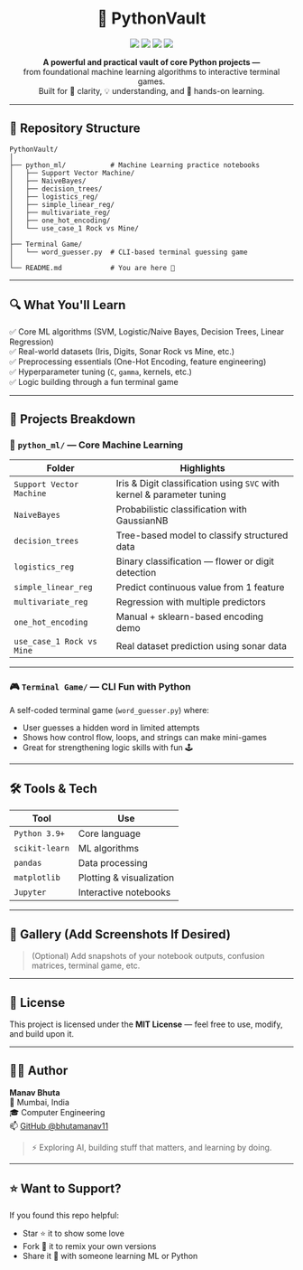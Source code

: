 
<h1 align="center">🔐 PythonVault</h1>

<p align="center">
  <img src="https://img.shields.io/github/languages/top/bhutamanav11/PythonVault?color=blue" />
  <img src="https://img.shields.io/github/last-commit/bhutamanav11/PythonVault?color=brightgreen" />
  <img src="https://img.shields.io/github/license/bhutamanav11/PythonVault?color=lightgrey" />
  <img src="https://img.shields.io/badge/MachineLearning-Projects-orange?logo=scikit-learn" />
</p>

<p align="center">
  <strong>A powerful and practical vault of core Python projects —</strong><br>
  from foundational machine learning algorithms to interactive terminal games.<br>
  Built for 🔎 clarity, 💡 understanding, and 🧠 hands-on learning.
</p>

---

## 📁 Repository Structure

```
PythonVault/
│
├── python_ml/           # Machine Learning practice notebooks
│   ├── Support Vector Machine/
│   ├── NaiveBayes/
│   ├── decision_trees/
│   ├── logistics_reg/
│   ├── simple_linear_reg/
│   ├── multivariate_reg/
│   ├── one_hot_encoding/
│   └── use_case_1 Rock vs Mine/
│
├── Terminal Game/
│   └── word_guesser.py  # CLI-based terminal guessing game
│
└── README.md            # You are here 💬
```

---

## 🔍 What You'll Learn

✅ Core ML algorithms (SVM, Logistic/Naive Bayes, Decision Trees, Linear Regression)  
✅ Real-world datasets (Iris, Digits, Sonar Rock vs Mine, etc.)  
✅ Preprocessing essentials (One-Hot Encoding, feature engineering)  
✅ Hyperparameter tuning (`C`, `gamma`, kernels, etc.)  
✅ Logic building through a fun terminal game

---

## 🚀 Projects Breakdown

### 🧠 `python_ml/` — Core Machine Learning

| Folder | Highlights |
|--------|------------|
| `Support Vector Machine` | Iris & Digit classification using `SVC` with kernel & parameter tuning |
| `NaiveBayes` | Probabilistic classification with GaussianNB |
| `decision_trees` | Tree-based model to classify structured data |
| `logistics_reg` | Binary classification — flower or digit detection |
| `simple_linear_reg` | Predict continuous value from 1 feature |
| `multivariate_reg` | Regression with multiple predictors |
| `one_hot_encoding` | Manual + sklearn-based encoding demo |
| `use_case_1 Rock vs Mine` | Real dataset prediction using sonar data |

---

### 🎮 `Terminal Game/` — CLI Fun with Python

A self-coded terminal game (`word_guesser.py`) where:
- User guesses a hidden word in limited attempts
- Shows how control flow, loops, and strings can make mini-games
- Great for strengthening logic skills with fun 🕹️

---

## 🛠️ Tools & Tech

| Tool           | Use |
|----------------|-----|
| `Python 3.9+`  | Core language |
| `scikit-learn` | ML algorithms |
| `pandas`       | Data processing |
| `matplotlib`   | Plotting & visualization |
| `Jupyter`      | Interactive notebooks |

---

## 📸 Gallery (Add Screenshots If Desired)

> (Optional) Add snapshots of your notebook outputs, confusion matrices, terminal game, etc.

---

## 🧾 License

This project is licensed under the **MIT License** — feel free to use, modify, and build upon it.

---

## 👨‍💻 Author

**Manav Bhuta**  
📍 Mumbai, India  
🎓 Computer Engineering  
📫 [GitHub @bhutamanav11](https://github.com/bhutamanav11)

> ⚡ Exploring AI, building stuff that matters, and learning by doing.

---

## ⭐ Want to Support?

If you found this repo helpful:
- Star ⭐ it to show some love
- Fork 🍴 it to remix your own versions
- Share it 💬 with someone learning ML or Python

